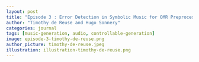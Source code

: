 ```yaml
---
layout: post
title: "Episode 3 : Error Detection in Symbolic Music for OMR Preprocessing"
author: "Timothy de Reuse and Hugo Sonnery"
categories: journal
tags: [music-generation, audio, controllable-generation]
image: episode-3-timothy-de-reuse.png
author_picture: timothy-de-reuse.jpeg
illustration: illustration-timothy-de-reuse.png
---
```

